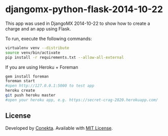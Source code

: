 djangomx-python-flask-2014-10-22
================================


This app was used in DjangoMX 2014-10-22 to show how to create a charge and an app using Flask.

To run, execute the following commands:

```bash
virtualenv venv --distribute
source venv/bin/activate
pip install -r requirements.txt --allow-all-external
```
If you are using Heroku + Foreman

```bash
gem install foreman
foreman start
#open http://127.0.0.1:5000 to test app
heroku create
git push heroku master
#open your heroku app, e.g. https://secret-crag-2820.herokuapp.com/
```


License
-------
Developed by [Conekta](https://www.conekta.io). Available with [MIT License](LICENSE).
